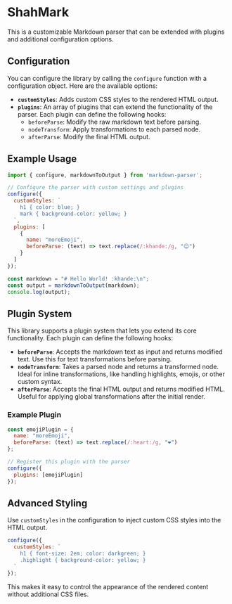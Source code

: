 # ShahMark

This is a customizable Markdown parser that can be extended with plugins and additional configuration options. 

## Configuration

You can configure the library by calling the `configure` function with a configuration object. Here are the available options:

- **`customStyles`**: Adds custom CSS styles to the rendered HTML output.
- **`plugins`**: An array of plugins that can extend the functionality of the parser. Each plugin can define the following hooks:
  - `beforeParse`: Modify the raw markdown text before parsing.
  - `nodeTransform`: Apply transformations to each parsed node.
  - `afterParse`: Modify the final HTML output.

## Example Usage

```javascript
import { configure, markdownToOutput } from 'markdown-parser';

// Configure the parser with custom settings and plugins
configure({
  customStyles: `
    h1 { color: blue; }
    mark { background-color: yellow; }
  `,
  plugins: [
    {
      name: "moreEmoji",
      beforeParse: (text) => text.replace(/:khande:/g, "😊")
    }
  ]
});

const markdown = "# Hello World! :khande:\n";
const output = markdownToOutput(markdown);
console.log(output);
```

## Plugin System

This library supports a plugin system that lets you extend its core functionality. Each plugin can define the following hooks:

- **`beforeParse`**: Accepts the markdown text as input and returns modified text. Use this for text transformations before parsing.
- **`nodeTransform`**: Takes a parsed node and returns a transformed node. Ideal for inline transformations, like handling highlights, emojis, or other custom syntax.
- **`afterParse`**: Accepts the final HTML output and returns modified HTML. Useful for applying global transformations after the initial render.

### Example Plugin

```javascript
const emojiPlugin = {
  name: "moreEmoji",
  beforeParse: (text) => text.replace(/:heart:/g, "❤️")
};

// Register this plugin with the parser
configure({
  plugins: [emojiPlugin]
});
```

## Advanced Styling

Use `customStyles` in the configuration to inject custom CSS styles into the HTML output. 

```javascript
configure({
  customStyles: `
    h1 { font-size: 2em; color: darkgreen; }
    .highlight { background-color: yellow; }
  `
});
```

This makes it easy to control the appearance of the rendered content without additional CSS files.
